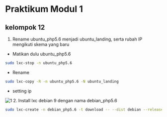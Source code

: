 # Praktikum Modul 1
## kelompok 12
1. Rename ubuntu_php5.6 menjadi ubuntu_landing, serta rubah IP mengikuti skema yang baru
- Matikan dulu ubuntu_php5.6
```bash
sudo lxc-stop -n ubuntu_php5.6
```
- Rename
```bash
sudo lxc-copy -R -n ubuntu_php5.6 -N ubuntu_landing
```
- setting ip

![1](https://user-images.githubusercontent.com/93064971/138588070-75ae938c-fcbd-4e58-aa1f-fd2c72657074.png)
2. Install lxc debian 9 dengan nama debian_php5.6
```bash
sudo lxc-create -n debian_php5.6 -t download -- --dist debian --release stretch --arch amd64 --force-cache --no-validate --server images.linuxcontainers.org
```
